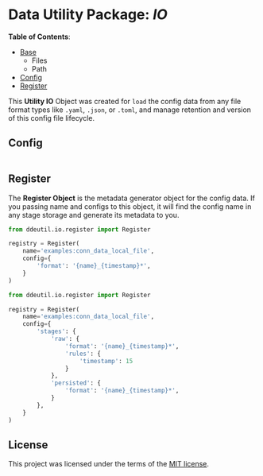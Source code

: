 # Data Utility Package: _IO_

**Table of Contents**:

- [Base](#)
  - Files
  - Path
- [Config](#config)
- [Register](#register)

This **Utility IO** Object was created for `load` the config data from any file
format types like `.yaml`, `.json`, or `.toml`, and manage retention and version
of this config file lifecycle.

## Config

```python

```

## Register

The **Register Object** is the metadata generator object for the config data.
If you passing name and configs to this object, it will find the config name
in any stage storage and generate its metadata to you.

```python
from ddeutil.io.register import Register

registry = Register(
    name='examples:conn_data_local_file',
    config={
        'format': '{name}_{timestamp}*',
    }
)
```

```python
from ddeutil.io.register import Register

registry = Register(
    name='examples:conn_data_local_file',
    config={
        'stages': {
            'raw': {
                'format': '{name}_{timestamp}*',
                'rules': {
                    'timestamp': 15
                }
            },
            'persisted': {
                'format': '{name}_{timestamp}*',
            }
        },
    }
)
```

## License

This project was licensed under the terms of the [MIT license](LICENSE).
